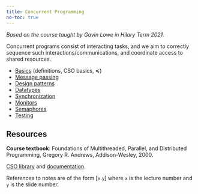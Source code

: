 ```yaml
---
title: Concurrent Programming
no-toc: true
---
```


*Based on the course taught by Gavin Lowe in Hilary Term 2021.*

Concurrent programs consist of interacting tasks, and we aim to correctly
sequence such interactions/communications, and coordinate access to shared
resources.

* [Basics](notes/basics.md) (definitions, CSO basics, $\preceq$)
* [Message passing](notes/message.md)
* [Design patterns](notes/patterns.md)
* [Datatypes](notes/datatypes.md)
* [Synchronization](notes/sync.md)
* [Monitors](notes/monitors.md)
* [Semaphores](notes/semaphores.md)
* [Testing](notes/testing.md)

## Resources

**Course textbook**: Foundations of Multithreaded, Parallel, and Distributed
Programming, Gregory R. Andrews, Addison-Wesley, 2000.

[CSO library](https://www.cs.ox.ac.uk/teaching/materials20-21/concurrentprogramming/CSO.zip) and
[documentation](https://www.cs.ox.ac.uk/teaching/materials20-21/concurrentprogramming/doc/io/threadcso/index.html).

References to notes are of the form [`x`.`y`] where `x` is the lecture number
and `y` is the slide number.

